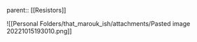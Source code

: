 parent:: [[Resistors]]

![[Personal Folders/that_marouk_ish/attachments/Pasted image 20221015193010.png]]